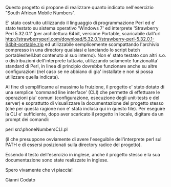 Questo progetto si propone di realizzare quanto indicato nell'esercizio "South African Mobile Numbers".

E' stato costruito utilizzando il linguaggio di programmazione Perl ed e' stato testato su sistema operativo 'Windows 7' ed interprete 'Strawberry Perl 5.32.0.1' (per architettura 64bit, versione Portable, scaricabile dall'url <http://strawberryperl.com/download/5.32.0.1/strawberry-perl-5.32.0.1-64bit-portable.zip> ed utilizzabile semplicemente scompattando l'archivio compresso in una directory qualsiasi  e lanciando lo script batch portableshell.bat contenuto al suo interno). Non e' stato testato con altri s.o. o distribuzioni dell'interprete tuttavia, utilizzando solamente funzionalita' standard di Perl, in linea di principio dovrebbe funzionare anche su altre configurazioni (nel caso se ne abbiano di gia' installate e non si possa utilizzare quella indicata).

Al fine di semplificarne al massimo la fruizione, il progetto e' stato dotato di una semplice 'command line interface' (CLI) che permette di effettuare le operazioni piu' comuni (configurazione, esecuzione degli unit-tests e del server) e soprattutto di visualizzare la documentazione del progetto stesso (che per questa ragione non e' stata inclusa qui in questo file). Per eseguire la CLI e' sufficiente, dopo aver scaricato il progetto in locale, digitare da un prompt dei comandi:

perl src\phoneNumbersCLI.pl

(il che presuppone ovviamente di avere l'eseguibile dell'interprete perl sul PATH e di essersi posizionati sulla directory radice del progetto).

Essendo il testo dell'esercizio in inglese, anche il progetto stesso e la sua documentazione sono state realizzate in inglese.

Spero vivamente che vi piaccia!

Gianni Codato